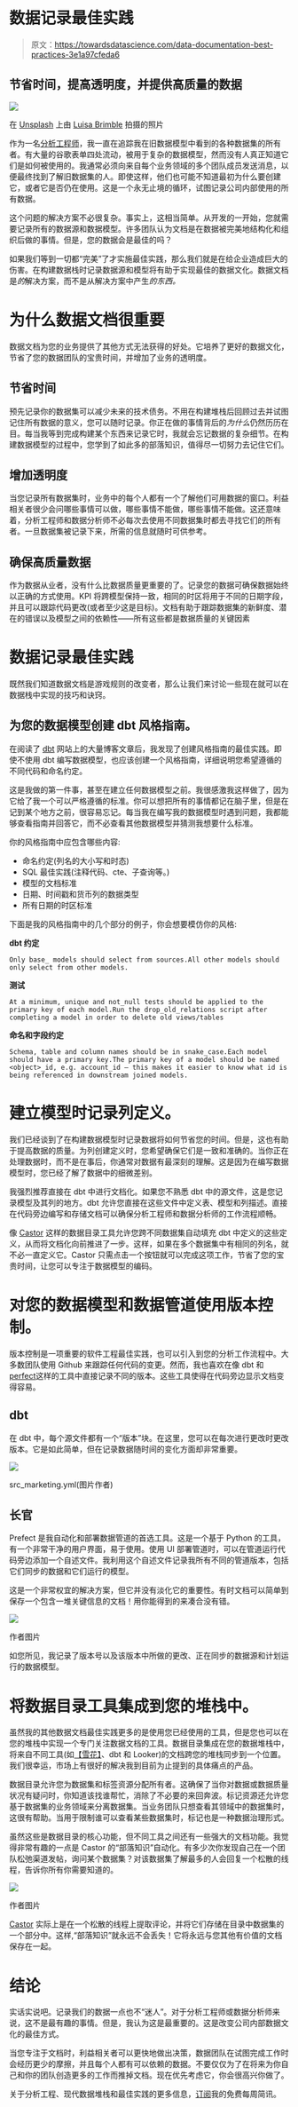 # 数据记录最佳实践

> 原文：<https://towardsdatascience.com/data-documentation-best-practices-3e1a97cfeda6>

## 节省时间，提高透明度，并提供高质量的数据

![](img/6396f9a1635f147ba696178e09016681.png)

在 [Unsplash](https://unsplash.com/s/photos/libraries?utm_source=unsplash&utm_medium=referral&utm_content=creditCopyText) 上由 [Luisa Brimble](https://unsplash.com/@luisabrimble?utm_source=unsplash&utm_medium=referral&utm_content=creditCopyText) 拍摄的照片

作为一名[分析工程师](/analytics-engineer-the-newest-data-career-role-b312a73d57d7)，我一直在追踪我在旧数据模型中看到的各种数据集的所有者。有大量的谷歌表单四处流动，被用于复杂的数据模型，然而没有人真正知道它们是如何被使用的。我通常必须向来自每个业务领域的多个团队成员发送消息，以便最终找到了解旧数据集的人。即使这样，他们也可能不知道最初为什么要创建它，或者它是否仍在使用。这是一个永无止境的循环，试图记录公司内部使用的所有数据。

这个问题的解决方案不必很复杂。事实上，这相当简单。从开发的一开始，您就需要记录所有的数据源和数据模型。许多团队认为文档是在数据被完美地结构化和组织后做的事情。但是，您的数据会是最佳的吗？

如果我们等到一切都“完美”了才实施最佳实践，那么我们就是在给企业造成巨大的伤害。在构建数据栈时记录数据源和模型将有助于实现最佳的数据文化。数据文档是*的*解决方案，而不是从解决方案中产生*的东西。*

# 为什么数据文档很重要

数据文档为您的业务提供了其他方式无法获得的好处。它培养了更好的数据文化，节省了您的数据团队的宝贵时间，并增加了业务的透明度。

## **节省时间**

预先记录你的数据集可以减少未来的技术债务。不用在构建堆栈后回顾过去并试图记住所有数据的意义，您可以随时记录。你正在做的事情背后的*为什么*仍然历历在目。每当我等到完成构建某个东西来记录它时，我就会忘记数据的复杂细节。在构建数据模型的过程中，您学到了如此多的部落知识，值得尽一切努力去记住它们。

## **增加透明度**

当您记录所有数据集时，业务中的每个人都有一个了解他们可用数据的窗口。利益相关者很少会问哪些事情可以做，哪些事情不能做，哪些事情不能做。这还意味着，分析工程师和数据分析师不必每次去使用不同数据集时都去寻找它们的所有者。一旦数据集被记录下来，所需的信息就随时可供参考。

## **确保高质量数据**

作为数据从业者，没有什么比数据质量更重要的了。记录您的数据可确保数据始终以正确的方式使用。KPI 将跨模型保持一致，相同的时区将用于不同的日期字段，并且可以跟踪代码更改(或者至少这是目标)。文档有助于跟踪数据集的新鲜度、潜在的错误以及模型之间的依赖性——所有这些都是数据质量的关键因素

# 数据记录最佳实践

既然我们知道数据文档是游戏规则的改变者，那么让我们来讨论一些现在就可以在数据栈中实现的技巧和诀窍。

## **为您的数据模型创建 dbt 风格指南。**

在阅读了 [dbt](/what-is-dbt-a0d91109f7d0) 网站上的大量博客文章后，我发现了创建风格指南的最佳实践。即使不使用 dbt 编写数据模型，也应该创建一个风格指南，详细说明您希望遵循的不同代码和命名约定。

这是我做的第一件事，甚至在建立任何数据模型之前。我很感激我这样做了，因为它给了我一个可以严格遵循的标准。你可以想把所有的事情都记在脑子里，但是在记到某个地方之前，很容易忘记。每当我在编写我的数据模型时遇到问题，我都能够查看指南并回答它，而不必查看其他数据模型并猜测我想要什么标准。

你的风格指南中应包含哪些内容:

*   命名约定(列名的大小写和时态)
*   SQL 最佳实践(注释代码、cte、子查询等。)
*   模型的文档标准
*   日期、时间戳和货币列的数据类型
*   所有日期的时区标准

下面是我的风格指南中的几个部分的例子，你会想要模仿你的风格:

**dbt 约定**

```
Only base_ models should select from sources.All other models should only select from other models.
```

**测试**

```
At a minimum, unique and not_null tests should be applied to the primary key of each model.Run the drop_old_relations script after completing a model in order to delete old views/tables
```

**命名和字段约定**

```
Schema, table and column names should be in snake_case.Each model should have a primary key.The primary key of a model should be named <object>_id, e.g. account_id – this makes it easier to know what id is being referenced in downstream joined models.
```

# **建立模型时记录列定义。**

我们已经谈到了在构建数据模型时记录数据将如何节省您的时间。但是，这也有助于提高数据的质量。为列创建定义时，您希望确保它们是一致和准确的。当你正在处理数据时，而不是在事后，你通常对数据有最深刻的理解。这是因为在编写数据模型时，您已经了解了数据中的细微差别。

我强烈推荐直接在 dbt 中进行文档化。如果您不熟悉 dbt 中的源文件，这是您记录模型及其列的地方。dbt 允许您直接在这些文件中定义表、模型和列描述。直接在代码旁边编写和存储文档可以确保分析工程师和数据分析师的工作流程顺畅。

像 [Castor](https://www.castordoc.com/) 这样的数据目录工具允许您跨不同数据集自动填充 dbt 中定义的这些定义，从而将文档化向前推进了一步。这样，如果在多个数据集中有相同的列名，就不必一直定义它。Castor 只需点击一个按钮就可以完成这项工作，节省了您的宝贵时间，让您可以专注于数据模型的编码。

# **对您的数据模型和数据管道使用版本控制。**

版本控制是一项重要的软件工程最佳实践，也可以引入到您的分析工作流程中。大多数团队使用 Github 来跟踪任何代码的变更。然而，我也喜欢在像 dbt 和[perfect](/tired-of-airflow-try-this-c51ec26cd29d)这样的工具中直接记录不同的版本。这些工具使得在代码旁边显示文档变得容易。

## dbt

在 dbt 中，每个源文件都有一个“版本”块。在这里，您可以在每次进行更改时更改版本。它是如此简单，但在记录数据随时间的变化方面却非常重要。

![](img/5b7f65b332eed46c1d1c4d338bc15b31.png)

src_marketing.yml(图片作者)

## 长官

Prefect 是我自动化和部署数据管道的首选工具。这是一个基于 Python 的工具，有一个非常干净的用户界面，易于使用。使用 UI 部署管道时，可以在管道运行代码旁边添加一个自述文件。我利用这个自述文件记录我所有不同的管道版本，包括它们同步的数据和它们运行的模型。

这是一个非常权宜的解决方案，但它并没有淡化它的重要性。有时文档可以简单到保存一个包含一堆关键信息的文档！用你能得到的来凑合没有错。

![](img/8234f2b535fd39bb5c11341e66929d67.png)

作者图片

如您所见，我记录了版本号以及该版本中所做的更改、正在同步的数据源和计划运行的数据模型。

# 将数据目录工具集成到您的堆栈中。

虽然我的其他数据文档最佳实践更多的是使用您已经使用的工具，但是您也可以在您的堆栈中实现一个专门关注数据文档的工具。数据目录集成在您的数据堆栈中，将来自不同工具(如[【雪花】](/how-i-organize-my-snowflake-data-warehouse-996965fe51dc?source=your_stories_page-------------------------------------)、dbt 和 Looker)的文档跨您的堆栈同步到一个位置。我们很幸运，市场上有很好的解决我到目前为止提到的具体痛点的产品。

数据目录允许您为数据集和标签资源分配所有者。这确保了当你对数据或数据质量状况有疑问时，你知道该找谁帮忙，消除了不必要的来回奔波。标记资源还允许您基于数据集的业务领域来分离数据集。当业务团队只想查看其领域中的数据集时，这很有帮助。当用于限制谁可以查看某些数据集时，标记也是一种数据治理形式。

虽然这些是数据目录的核心功能，但不同工具之间还有一些强大的文档功能。我觉得非常有趣的一点是 Castor 的“部落知识”自动化。有多少次你发现自己在一个团队松弛渠道发帖，询问某个数据集？对该数据集了解最多的人会回复一个松散的线程，告诉你所有你需要知道的。

![](img/da45bf5b0f21ca39d1719cd16877b676.png)

作者图片

[Castor](https://www.castordoc.com/) 实际上是在一个松散的线程上提取评论，并将它们存储在目录中数据集的一个部分中。这样,“部落知识”就永远不会丢失！它将永远与您其他有价值的文档保存在一起。

# 结论

实话实说吧。记录我们的数据一点也不“迷人”。对于分析工程师或数据分析师来说，这不是最有趣的事情。但是，我认为这是最重要的。这是改变公司内部数据文化的最佳方式。

当您专注于文档时，利益相关者可以更快地做出决策，数据团队在试图完成工作时会经历更少的摩擦，并且每个人都有可以依赖的数据。不要仅仅为了在将来为你自己和你的团队创造更多的工作而推掉文档。现在优先考虑它，你会很高兴你做了。

关于分析工程、现代数据堆栈和最佳实践的更多信息，[订阅](https://madisonmae.substack.com/)我的免费每周简讯。